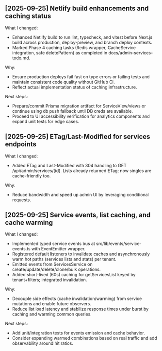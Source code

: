 ## [2025-09-25] Netlify build enhancements and caching status
What I changed:
- Enhanced Netlify build to run lint, typecheck, and vitest before Next.js build across production, deploy-preview, and branch deploy contexts.
- Marked Phase 4 caching tasks (Redis wrapper, CacheService integration, safe deletePattern) as completed in docs/admin-services-todo.md.

Why:
- Ensure production deploys fail fast on type errors or failing tests and maintain consistent code quality without GitHub CI.
- Reflect actual implementation status of caching infrastructure.

Next steps:
- Prepare/commit Prisma migration artifact for ServiceView/views or continue using db push fallback until DB creds are available.
- Proceed to UI accessibility verification for analytics components and expand unit tests for edge cases.

## [2025-09-25] ETag/Last-Modified for services endpoints
What I changed:
- Added ETag and Last-Modified with 304 handling to GET /api/admin/services/[id]. Lists already returned ETag; now singles are cache-friendly too.

Why:
- Reduce bandwidth and speed up admin UI by leveraging conditional requests.

## [2025-09-25] Service events, list caching, and cache warming
What I changed:
- Implemented typed service events bus at src/lib/events/service-events.ts with EventEmitter wrapper.
- Registered default listeners to invalidate caches and asynchronously warm hot paths (services lists and stats) per tenant.
- Emitted events from ServicesService on create/update/delete/clone/bulk operations.
- Added short-lived (60s) caching for getServicesList keyed by tenant+filters; integrated invalidation.

Why:
- Decouple side effects (cache invalidation/warming) from service mutations and enable future observers.
- Reduce list load latency and stabilize response times under burst by caching and warming common queries.

Next steps:
- Add unit/integration tests for events emission and cache behavior.
- Consider expanding warmed combinations based on real traffic and add observability around hit ratios.
